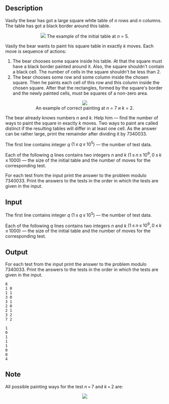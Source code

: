 ## Description

<div><p>Vasily the bear has got a large square white table of <span class="tex-span"><i>n</i></span> rows and <span class="tex-span"><i>n</i></span> columns. The table has got a black border around this table.</p><center> <img class="tex-graphics" src="file://b9B4n5KQ.png" style="max-width: 100.0%;max-height: 100.0%;"> <span class="tex-font-size-script">The example of the initial table at <span class="tex-span"><i>n</i></span> = 5.</span> </center><p>Vasily the bear wants to paint his square table in exactly <span class="tex-span"><i>k</i></span> moves. Each move is sequence of actions:</p><ol> <li> The bear chooses some square inside his table. At that the square must have a black border painted around it. Also, the square shouldn't contain a black cell. The number of cells in the square shouldn't be less than <span class="tex-span">2</span>. </li><li> The bear chooses some row and some column inside the chosen square. Then he paints each cell of this row and this column inside the chosen square. After that the rectangles, formed by the square's border and the newly painted cells, must be squares of a non-zero area. </li></ol> <center> <img class="tex-graphics" src="file://abczWNa1.png" style="max-width: 100.0%;max-height: 100.0%;"> </center> <center> <span class="tex-font-size-script">An example of correct painting at <span class="tex-span"><i>n</i></span> = 7 и <span class="tex-span"><i>k</i></span> = 2.</span> </center><p>The bear already knows numbers <span class="tex-span"><i>n</i></span> and <span class="tex-span"><i>k</i></span>. Help him — find the number of ways to paint the square in exactly <span class="tex-span"><i>k</i></span> moves. Two ways to paint are called distinct if the resulting tables will differ in at least one cell. As the answer can be rather large, print the remainder after dividing it by <span class="tex-span">7340033</span>.</p></div><div class="input-specification"><p>The first line contains integer <span class="tex-span"><i>q</i></span> <span class="tex-span">(1 ≤ <i>q</i> ≤ 10<sup class="upper-index">5</sup>)</span> — the number of test data.</p><p>Each of the following <span class="tex-span"><i>q</i></span> lines contains two integers <span class="tex-span"><i>n</i></span> and <span class="tex-span"><i>k</i></span> <span class="tex-span">(1 ≤ <i>n</i> ≤ 10<sup class="upper-index">9</sup>, 0 ≤ <i>k</i> ≤ 1000)</span> — the size of the initial table and the number of moves for the corresponding test.</p></div><div class="output-specification"><p>For each test from the input print the answer to the problem modulo <span class="tex-span">7340033</span>. Print the answers to the tests in the order in which the tests are given in the input.</p></div>

## Input

<p>The first line contains integer <span class="tex-span"><i>q</i></span> <span class="tex-span">(1 ≤ <i>q</i> ≤ 10<sup class="upper-index">5</sup>)</span> — the number of test data.</p><p>Each of the following <span class="tex-span"><i>q</i></span> lines contains two integers <span class="tex-span"><i>n</i></span> and <span class="tex-span"><i>k</i></span> <span class="tex-span">(1 ≤ <i>n</i> ≤ 10<sup class="upper-index">9</sup>, 0 ≤ <i>k</i> ≤ 1000)</span> — the size of the initial table and the number of moves for the corresponding test.</p>

## Output

<p>For each test from the input print the answer to the problem modulo <span class="tex-span">7340033</span>. Print the answers to the tests in the order in which the tests are given in the input.</p>





```input1
8
1 0
1 1
3 0
3 1
2 0
2 1
3 2
7 2

```




```output1
1
0
1
1
1
0
0
4

```



## Note

<p>All possible painting ways for the test <span class="tex-span"><i>n</i> = 7</span> and <span class="tex-span"><i>k</i> = 2</span> are:</p><center> <img class="tex-graphics" src="file://foVHQ34P.png" style="max-width: 100.0%;max-height: 100.0%;"> </center>
